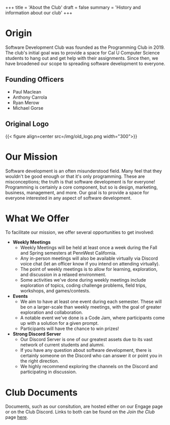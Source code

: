 +++
title = 'About the Club'
draft = false
summary = 'History and information about our club'
+++

# Origin

Software Development Club was founded as the Programming Club in 2019. The club's initial goal was to provide a space for Cal U Computer Science students to hang out and get help with their assignments. Since then, we have broadened our scope to spreading software development to everyone.

## Founding Officers

* Paul Maclean
* Anthony Carrola
* Ryan Merow
* Michael Gorse

## Original Logo

{{< figure align=center src=/img/old_logo.png width="300">}}

# Our Mission

Software development is an often misunderstood field. Many feel that they wouldn't be good enough or that it's only programming. These are misconceptions; the truth is that software development is for everyone! Programming is certainly a core component, but so is design, marketing, business, management, and more. Our goal is to provide a space for everyone interested in any aspect of software development.

# What We Offer

To facilitate our mission, we offer several opportunities to get involved:

* **Weekly Meetings**
  * Weekly Meetings will be held at least once a week during the Fall and Spring semesters at PennWest California. 
  * Any in-person meetings will also be available virtually via Discord voice chat (let an officer know if you intend on attending virtually).
  * The point of weekly meetings is to allow for learning, exploration, and discussion in a relaxed environment. 
  * Some activities we've done during weekly meetings include exploration of topics, coding challenge problems, field trips, workshops, and games/contests.
* **Events**
  * We aim to have at least one event during each semester. These will be on a larger-scale than weekly meetings, with the goal of greater exploration and collaboration.
  * A notable event we've done is a Code Jam, where participants come up with a solution for a given prompt.
  * Participants will have the chance to win prizes!
* **Strong Discord Server**
  * Our Discord Server is one of our greatest assets due to its vast network of current students and alumni.
  * If you have any question about software development, there is certainly someone on the Discord who can answer it or point you in the right direction.
  * We highly recommend exploring the channels on the Discord and participating in discussion.

# Club Documents

Documents, such as our consitution, are hosted either on our Engage page or on the Club Discord. Links to both can be found on the *Join the Club* page [here](../join).
